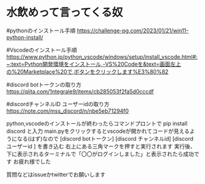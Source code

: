 # 水飲めって言ってくる奴
#pythonのインストール手順
https://challenge-pg.com/2023/01/21/win11-python-install/

#Vscodeのインストール手順
https://www.python.jp/python_vscode/windows/setup/install_vscode.html#:~:text=Python開発環境をインストール,-VS%20Codeを&text=画面左上の%20Marketplace%20で,ボタンをクリックします%E3%80%82

#discord botトークンの取り方
https://qiita.com/1ntegrale9/items/cb285053f2fa5d0cccdf

#discordチャンネルID ユーザーidの取り方
https://note.com/mss_discord/n/nbe5eb71294f0

python,vscodeのインストールが終わったらコマンドプロントで
pip install discord
と入力
main.pyをクリックするとvscodeが開かれてコードが見えるようになる(はず)なので
[discord botトークン]
[discord チャンネルid]
[discord ユーザーid ]
を書き込む
右上にある三角マークを押すと実行されます
実行後、下に表示されるターミナルで「〇〇がログインしました」と表示されたら成功です
お疲れ様でした

質問などはissueかtwitterでお願いします
